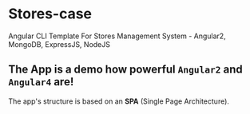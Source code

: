# Stores-case
Angular CLI Template For Stores Management System - Angular2, MongoDB, ExpressJS, NodeJS

## The App is a demo how powerful `Angular2` and `Angular4` are!
The app's structure is based on an **SPA** (Single Page Architecture).
